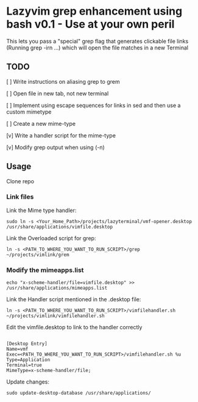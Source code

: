 # Lazyvim grep enhancement using bash v0.1 - Use at your own peril

This lets you pass a "special" grep flag that generates clickable file links (Running grep -irn ...) which will open the file matches
in a new Terminal

## TODO

[ ] Write instructions on aliasing grep to grem

[ ] Open file in new tab, not new terminal

[ ] Implement using escape sequences for links in sed and then use a custom mimetype

[ ] Create a new mime-type

[v] Write a handler script for the mime-type

[v] Modify grep output when using (-n)

## Usage
Clone repo

### Link files
Link the Mime type handler:

```sudo ln -s <Your_Home_Path>/projects/lazyterminal/vmf-opener.desktop /usr/share/applications/vimfile.desktop```

Link the Overloaded script for grep:

```ln -s <PATH_TO_WHERE_YOU_WANT_TO_RUN_SCRIPT>/grep ~/projects/vimlink/grem```

### Modify the mimeapps.list

```echo "x-scheme-handler/file=vimfile.desktop" >> /usr/share/applications/mimeapps.list```

Link the Handler script mentioned in the .desktop file:

```ln -s <PATH_TO_WHERE_YOU_WANT_TO_RUN_SCRIPT>/vimfilehandler.sh ~/projects/vimlink/vimfilehandler.sh```

Edit the vimfile.desktop to link to the handler correctly

``` cat

[Desktop Entry]
Name=vmf
Exec=<PATH_TO_WHERE_YOU_WANT_TO_RUN_SCRIPT>/vimfilehandler.sh %u
Type=Application
Terminal=true
MimeType=x-scheme-handler/file;

```

Update changes:

```sudo update-desktop-database /usr/share/applications/```
